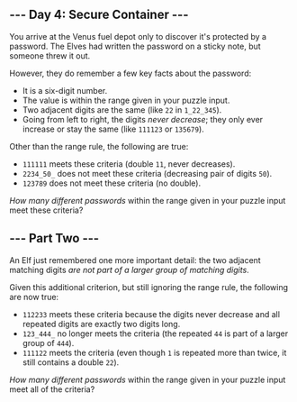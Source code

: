 ## \--- Day 4: Secure Container ---

You arrive at the Venus fuel depot only to discover it's protected by a password. The Elves had written the password on a sticky note, but someone threw it out.

However, they do remember a few key facts about the password:

- It is a six-digit number.
- The value is within the range given in your puzzle input.
- Two adjacent digits are the same (like `22` in `1_22_345`).
- Going from left to right, the digits _never decrease_; they only ever increase or stay the same (like `111123` or `135679`).

Other than the range rule, the following are true:

- `111111` meets these criteria (double `11`, never decreases).
- `2234_50_` does not meet these criteria (decreasing pair of digits `50`).
- `123789` does not meet these criteria (no double).

_How many different passwords_ within the range given in your puzzle input meet these criteria?

## \--- Part Two ---

An Elf just remembered one more important detail: the two adjacent matching digits _are not part of a larger group of matching digits_.

Given this additional criterion, but still ignoring the range rule, the following are now true:

- `112233` meets these criteria because the digits never decrease and all repeated digits are exactly two digits long.
- `123_444_` no longer meets the criteria (the repeated `44` is part of a larger group of `444`).
- `111122` meets the criteria (even though `1` is repeated more than twice, it still contains a double `22`).

_How many different passwords_ within the range given in your puzzle input meet all of the criteria?
